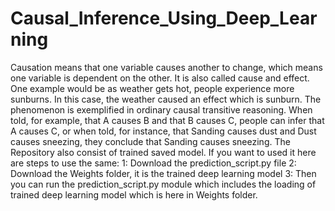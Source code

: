 # Causal_Inference_Using_Deep_Learning
Causation means that one variable causes another to change, which means one variable is dependent on the other. It is also called cause and effect. One example would be as weather gets hot, people experience more sunburns. In this case, the weather caused an effect which is sunburn.
The phenomenon is exemplified in ordinary causal transitive reasoning. When told, for example, that A causes B and that B causes C, people can infer that A causes C, or when told, for instance, that Sanding causes dust and Dust causes sneezing, they conclude that Sanding causes sneezing.
The Repository also consist of trained saved model. If you want to used it here are steps to use the same:
1: Download the prediction_script.py file
2: Download the Weights folder, it is the trained deep learning model 
3: Then you can run the prediction_script.py module which includes the loading of trained deep learning model which is here in Weights folder.
